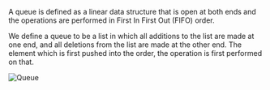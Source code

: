 A queue is defined as a linear data structure that is open at both ends and the operations are performed in First In First Out (FIFO) order.

We define a queue to be a list in which all additions to the list are made at one end, and all deletions from the list are made at the other end.  The element which is first pushed into the order, the operation is first performed on that.

![Queue](https://user-images.githubusercontent.com/76674591/197583629-cc8375a7-5ce8-4d55-bba8-fe7e1e80ff47.png)
